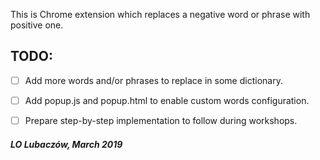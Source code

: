 This is Chrome extension which replaces a negative word or phrase with positive one.


## TODO:
- [ ] Add more words and/or phrases to replace in some dictionary.
- [ ] Add popup.js and popup.html to enable custom words configuration.
- [ ] Prepare step-by-step implementation to follow during workshops.


##### LO Lubaczów, March 2019 
